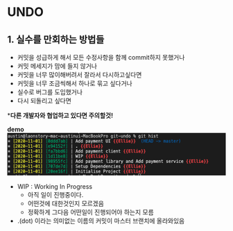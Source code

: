 # UNDO

## 1. 실수를 만회하는 방법들
- 커밋을 성급하게 해서 모든 수정사항을 함께 commit하지 못했거나
- 커밋 메세지가 맘에 들지 않거나
- 커밋을 너무 많이해버려서 잘라서 다시하고싶다면
- 커밋을 너무 조금씩해서 하나로 묶고 싶다거나
- 실수로 버그를 도입했거나 
- 다시 되돌리고 싶다면
  
***다른 개발자와 협업하고 있다면 주의할것!**


__demo__
![bad-commit](git/../picture/bad-commit.png)
- WIP : Working In Progress
   - 아직 일이 진행중이다.
   - 어떤것에 대한것인지 모르겠음
   - 정확하게 그다음 어떤일이 진행되어야 하는지 모름
- .(dot) 이라는 의미없는 이름의 커밋이 마스터 브랜치에 올라와있음


